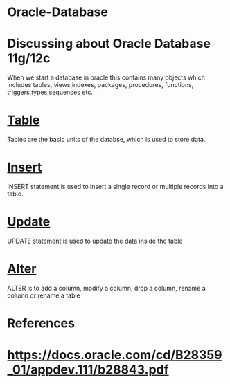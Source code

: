 # Oracle-Database
# Discussing about Oracle Database 11g/12c
When we start a database in oracle this contains many objects which includes tables, views,indexes, packages, procedures, functions, triggers,types,sequences etc.
# [Table](https://github.com/techbhaskar/Oracle-Database/blob/master/Table.sql)
Tables are the basic units of the databse, which is used to store data.
# [Insert](https://github.com/techbhaskar/Oracle-Database/blob/master/Insert.sql)
INSERT statement is used to insert a single record or multiple records into a table.
# [Update](https://github.com/techbhaskar/Oracle-Database/blob/master/Update.sql)
UPDATE statement is used to update the data inside the table
# [Alter](https://github.com/techbhaskar/Oracle-Database/blob/master/Alter.sql)
 ALTER is to add a column, modify a column, drop a column, rename a column or rename a table
# References
# https://docs.oracle.com/cd/B28359_01/appdev.111/b28843.pdf
